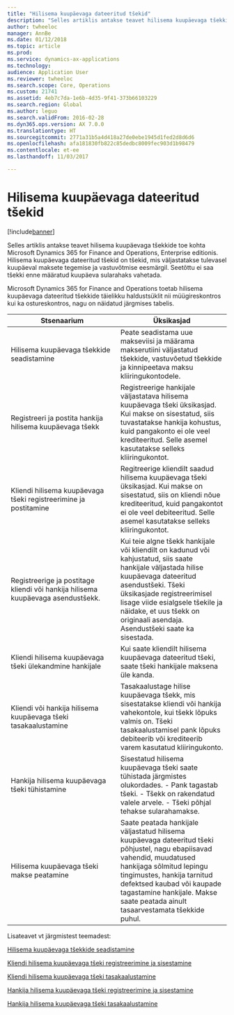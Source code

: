 ```yaml
---
title: "Hilisema kuupäevaga dateeritud tšekid"
description: "Selles artiklis antakse teavet hilisema kuupäevaga tšekkide toe kohta Microsoft Dynamics 365 for Finance and Operations, Enterprise editionis. Hilisema kuupäevaga dateeritud tšekid on tšekid, mis väljastatakse tulevasel kuupäeval maksete tegemise ja vastuvõtmise eesmärgil. Seetõttu ei saa tšekki enne määratud kuupäeva sularahaks vahetada."
author: twheeloc
manager: AnnBe
ms.date: 01/12/2018
ms.topic: article
ms.prod: 
ms.service: dynamics-ax-applications
ms.technology: 
audience: Application User
ms.reviewer: twheeloc
ms.search.scope: Core, Operations
ms.custom: 21741
ms.assetid: 4eb7c7da-1e6b-4d35-9f41-373b66103229
ms.search.region: Global
ms.author: leguo
ms.search.validFrom: 2016-02-28
ms.dyn365.ops.version: AX 7.0.0
ms.translationtype: HT
ms.sourcegitcommit: 2771a31b5a4d418a27de0ebe1945d1fed2d8d6d6
ms.openlocfilehash: afa181830fb822c85dedbc8009fec903d1b98479
ms.contentlocale: et-ee
ms.lasthandoff: 11/03/2017

---
```


# <a name="postdated-checks"></a>Hilisema kuupäevaga dateeritud tšekid

[!include[banner](../includes/banner.md)]


Selles artiklis antakse teavet hilisema kuupäevaga tšekkide toe kohta Microsoft Dynamics 365 for Finance and Operations, Enterprise editionis. Hilisema kuupäevaga dateeritud tšekid on tšekid, mis väljastatakse tulevasel kuupäeval maksete tegemise ja vastuvõtmise eesmärgil. Seetõttu ei saa tšekki enne määratud kuupäeva sularahaks vahetada.

Microsoft Dynamics 365 for Finance and Operations toetab hilisema kuupäevaga dateeritud tšekkide täielikku haldustsüklit nii müügireskontros kui ka ostureskontros, nagu on näidatud järgmises tabelis.
<table>
<colgroup>
<col width="50%" />
<col width="50%" />
</colgroup>
<thead>
<tr class="header">
<th>Stsenaarium</th>
<th>Üksikasjad</th>
</tr>
</thead>
<tbody>
<tr class="odd">
<td>Hilisema kuupäevaga tšekkide seadistamine</td>
<td>Peate seadistama uue makseviisi ja määrama makserutiini väljastatud tšekkide, vastuvõetud tšekkide ja kinnipeetava maksu kliiringukontodele.</td>
</tr>
<tr class="even">
<td>Registreeri ja postita hankija hilisema kuupäevaga tšekk</td>
<td>Registreerige hankijale väljastatava hilisema kuupäevaga tšeki üksikasjad. Kui makse on sisestatud, siis tuvastatakse hankija kohustus, kuid pangakonto ei ole veel krediteeritud. Selle asemel kasutatakse selleks kliiringukontot. </td>
</tr>
<tr class="odd">
<td>Kliendi hilisema kuupäevaga tšeki registreerimine ja postitamine</td>
<td>Regitreerige kliendilt saadud hilisema kuupäevaga tšeki üksikasjad. Kui makse on sisestatud, siis on kliendi nõue krediteeritud, kuid pangakontot ei ole veel debiteeritud. Selle asemel kasutatakse selleks kliiringukontot.</td>
</tr>
<tr class="even">
<td>Registreerige ja postitage kliendi või hankija hilisema kuupäevaga asendustšekk.</td>
<td>
Kui teie algne tšekk hankijale või kliendilt on kadunud või kahjustatud, siis saate hankijale väljastada hilise kuupäevaga dateeritud asendustšeki. Tšeki üksikasjade registreerimisel lisage viide esialgsele tšekile ja näidake, et uus tšekk on originaali asendaja. Asendustšeki saate ka sisestada.</td>
</tr>
<tr class="odd">
<td>Kliendi hilisema kuupäevaga tšeki ülekandmine hankijale</td>
<td>Kui saate kliendilt hilisema kuupäevaga dateeritud tšeki, saate tšeki hankijale maksena üle kanda.</td>
</tr>
<tr class="even">
<td>Kliendi või hankija hilisema kuupäevaga tšeki tasakaalustamine</td>
<td>Tasakaalustage hilise kuupäevaga tšekk, mis sisestatakse kliendi või hankija vahekontole, kui tšekk lõpuks valmis on. Tšeki tasakaalustamisel pank lõpuks debiteerib või krediteerib varem kasutatud kliiringukonto.</td>
</tr>
<tr class="odd">
<td>Hankija hilisema kuupäevaga tšeki tühistamine</td>
<td>Sisestatud hilisema kuupäevaga tšeki saate tühistada järgmistes olukordades. - Pank tagastab tšeki.
- Tšekk on rakendatud valele arvele.
- Tšeki põhjal tehakse sularahamakse.
</td>
</tr>
<tr class="even">
<td>Hilisema kuupäevaga tšeki makse peatamine</td>
<td>Saate peatada hankijale väljastatud hilisema kuupäevaga dateeritud tšeki põhjustel, nagu ebapiisavad vahendid, muudatused hankijaga sõlmitud lepingu tingimustes, hankija tarnitud defektsed kaubad või kaupade tagastamine hankijale. Makse saate peatada ainult tasaarvestamata tšekkide puhul.</td>
</tr>
</tbody>
</table>



Lisateavet vt järgmistest teemadest:

[Hilisema kuupäevaga tšekkide seadistamine](tasks/set-up-postdated-checks.md)

[Kliendi hilisema kuupäevaga tšeki registreerimine ja sisestamine](tasks/register-post-postdated-check-customer.md)

[Kliendi hilisema kuupäevaga tšeki tasakaalustamine](tasks/settle-postdated-check-customer.md)

[Hankija hilisema kuupäevaga tšeki registreerimine ja sisestamine](tasks/register-post-postdated-check-vendor.md) 

[Hankija hilisema kuupäevaga tšeki tasakaalustamine](tasks/settle-postdated-check-vendor.md)




